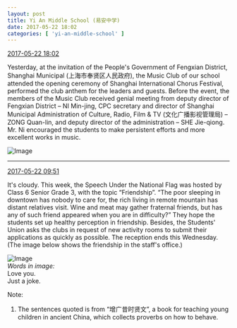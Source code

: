 ```yaml
---
layout: post
title: Yi An Middle School (易安中学)
date: 2017-05-22 18:02
categories: [ 'yi-an-middle-school' ]
---
```


<div class="weibo-info">
  <a href="http://weibo.com/6074218720/F4j4Ntwcx">2017-05-22 18:02</a>
</div>

Yesterday, at the invitation of the People's Government of Fengxian District, Shanghai Municipal (上海市奉贤区人民政府), the Music Club of our school attended the opening ceremony of Shanghai International Chorus Festival, performed the club anthem for the leaders and guests. Before the event, the members of the Music Club received genial meeting from deputy director of Fengxian District – NI Min-jing, CPC secretary and director of Shanghai Municipal Administration of Culture, Radio, Film & TV (文化广播影视管理局) – ZONG Quan-lin, and deputy director of the administration – SHE Jie-qiong. Mr. Ni encouraged the students to make persistent efforts and more excellent works in music.

<!-- more -->

![Image](http://wx2.sinaimg.cn/mw690/006D4NLGgy1ffuanxuruaj30zk0qowlh.jpg)

---

<div class="weibo-info">
  <a href="http://weibo.com/6074218720/F4fRjpnY9">2017-05-22 09:51</a>
</div>

It's cloudy. This week, the Speech Under the National Flag was hosted by Class 6 Senior Grade 3, with the topic “Friendship”. “The poor sleeping in downtown has nobody to care for, the rich living in remote mountain has distant relatives visit. Wine and meat may gather fraternal friends, but has any of such friend appeared when you are in difficulty?” They hope the students set up healthy perception in friendship. Besides, the Students' Union asks the clubs in request of new activity rooms to submit their applications as quickly as possible. The reception ends this Wednesday. (The image below shows the friendship in the staff's office.)

![Image](http://wx4.sinaimg.cn/mw690/006D4NLGgy1fftejl4hz2j30f00u141w.jpg)  
*Words in image:*  
Love you.  
Just a joke.

Note:
1. The sentences quoted is from “增广昔时贤文”, a book for teaching young children in ancient China, which collects proverbs on how to behave.
